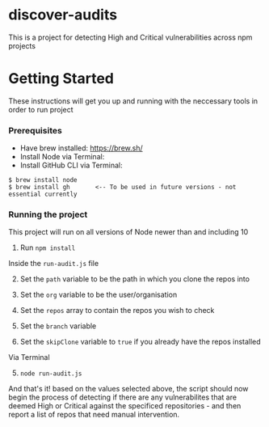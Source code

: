 # discover-audits
This is a project for detecting High and Critical vulnerabilities across npm projects

# Getting Started
These instructions will get you up and running with the neccessary tools in order to run project

### Prerequisites
 - Have brew installed: https://brew.sh/
 - Install Node via Terminal:
 - Install GitHub CLI via Terminal:
 
 ```
$ brew install node
$ brew install gh       <-- To be used in future versions - not essential currently
 ```

### Running the project
This project will run on all versions of Node newer than and including 10

1. Run `npm install`


Inside the `run-audit.js` file


2. Set the `path` variable to be the path in which you clone the repos into

3. Set the `org` variable to be the user/organisation

3. Set the `repos` array to contain the repos you wish to check

3. Set the `branch` variable

4. Set the `skipClone` variable to `true` if you already have the repos installed


Via Terminal

5. `node run-audit.js`

And that's it!
based on the values selected above, the script should now begin the process of detecting if there are any vulnerabilites that are deemed High or Critical against the specificed repositories - and then report a list of repos that need manual intervention.
